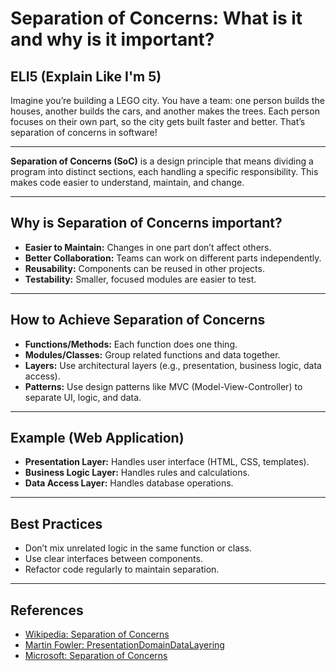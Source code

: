 # Separation of Concerns: What is it and why is it important?

## ELI5 (Explain Like I'm 5)
Imagine you’re building a LEGO city. You have a team: one person builds the houses, another builds the cars, and another makes the trees. Each person focuses on their own part, so the city gets built faster and better. That’s separation of concerns in software!

---

**Separation of Concerns (SoC)** is a design principle that means dividing a program into distinct sections, each handling a specific responsibility. This makes code easier to understand, maintain, and change.

---

## Why is Separation of Concerns important?
- **Easier to Maintain:** Changes in one part don’t affect others.
- **Better Collaboration:** Teams can work on different parts independently.
- **Reusability:** Components can be reused in other projects.
- **Testability:** Smaller, focused modules are easier to test.

---

## How to Achieve Separation of Concerns
- **Functions/Methods:** Each function does one thing.
- **Modules/Classes:** Group related functions and data together.
- **Layers:** Use architectural layers (e.g., presentation, business logic, data access).
- **Patterns:** Use design patterns like MVC (Model-View-Controller) to separate UI, logic, and data.

---

## Example (Web Application)
- **Presentation Layer:** Handles user interface (HTML, CSS, templates).
- **Business Logic Layer:** Handles rules and calculations.
- **Data Access Layer:** Handles database operations.

---

## Best Practices
- Don’t mix unrelated logic in the same function or class.
- Use clear interfaces between components.
- Refactor code regularly to maintain separation.

---

## References
- [Wikipedia: Separation of Concerns](https://en.wikipedia.org/wiki/Separation_of_concerns)
- [Martin Fowler: PresentationDomainDataLayering](https://martinfowler.com/eaaCatalog/presentationDomainDataLayering.html)
- [Microsoft: Separation of Concerns](https://learn.microsoft.com/en-us/dotnet/architecture/modern-web-apps-azure/common-web-application-architectures#separation-of-concerns) 